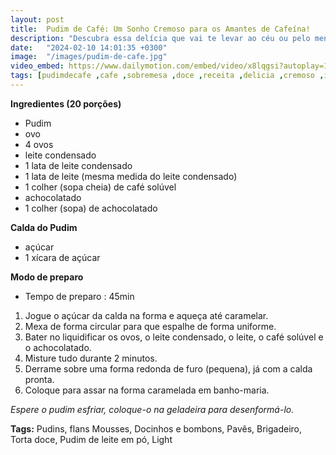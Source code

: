 ```yaml
---
layout: post
title:  Pudim de Café: Um Sonho Cremoso para os Amantes de Cafeína!
description: "Descubra essa delícia que vai te levar ao céu ou pelo menos te dar um gás extra!"
date:   "2024-02-10 14:01:35 +0300"
image:  "/images/pudim-de-cafe.jpg"
video_embed: https://www.dailymotion.com/embed/video/x8lqgsi?autoplay=1
tags: [pudimdecafe ,cafe ,sobremesa ,doce ,receita ,delicia ,cremoso ,instafood ,foodblogger]
---
```


**Ingredientes (20 porções)**

 - Pudim
 - ovo
- 4 ovos
- leite condensado
- 1 lata de leite condensado
- 1 lata de leite (mesma medida do leite condensado)
- 1 colher (sopa cheia) de café solúvel
- achocolatado
- 1 colher (sopa) de achocolatado

**Calda do Pudim**
- açúcar
- 1 xícara de açúcar

**Modo de preparo**
- Tempo de preparo : 45min

 1. Jogue o açúcar da calda na forma e aqueça até caramelar.
 2. Mexa de forma circular para que espalhe de forma uniforme.
 3. Bater no liquidificar os ovos, o leite condensado, o leite, o café
    solúvel e o achocolatado.
 4. Misture tudo durante 2 minutos.
 5. Derrame sobre uma forma redonda de furo (pequena), já com a calda
    pronta.
 6. Coloque para assar na forma caramelada em banho-maria.

_Espere o pudim esfriar, coloque-o na geladeira para desenformá-lo._

**Tags:**
Pudins, flans Mousses, Docinhos e bombons, Pavês, Brigadeiro, Torta doce, Pudim de leite em pó, Light

